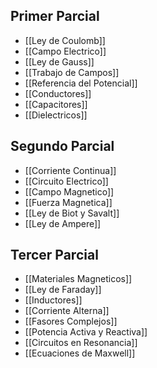 ## Primer Parcial

- [[Ley de Coulomb]]
- [[Campo Electrico]]
- [[Ley de Gauss]]
- [[Trabajo de Campos]]
- [[Referencia del Potencial]]
- [[Conductores]]
- [[Capacitores]]
- [[Dielectricos]]

## Segundo Parcial

- [[Corriente Continua]]
- [[Circuito Electrico]]
- [[Campo Magnetico]]
- [[Fuerza Magnetica]]
- [[Ley de Biot y Savalt]]
- [[Ley de Ampere]]

## Tercer Parcial

- [[Materiales Magneticos]]
- [[Ley de Faraday]]
- [[Inductores]]
- [[Corriente Alterna]]
- [[Fasores Complejos]]
- [[Potencia Activa y Reactiva]]
- [[Circuitos en Resonancia]]
- [[Ecuaciones de Maxwell]]

